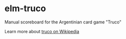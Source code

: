 # elm-truco

Manual scoreboard for the Argentinian card game "Truco"

Learn more about [truco on Wikipedia](https://en.wikipedia.org/wiki/Truco)
